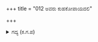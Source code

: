 +++
title = "012 ಅವರು ಕುಹಕೋಪಾಯದಲಿ"

+++

<details><summary>ಗದ್ಯ (ಕ.ಗ.ಪ) </summary>

12. ಪಾಂಡವರು ಕುಟಿಲತನದಿಂದ ಕೌರವರನ್ನು ಕೆಡಿಸದೆ ಬಿಡಲಾರರು ದ್ಯೂತಸಭೆಯಲ್ಲಿ ಭೀರ್ಮಾರ್ಜುನರು ಮಾಡಿದ  ಪ್ರತಿಜ್ಞೆಯನ್ನು ಮರೆತುಬಿಟ್ಟಿರಾ ? ಈಗ ಅವರು ಸಜ್ಜನರು, ಸಾಧುಗಳು, ಕೌರವರು ದುರ್ಜನರು, ದುಷ್ಟರು ಎಂದು ನಿಮಗೆ ಅನಿಸುತ್ತಿದೆಯೆ ?
</details>
